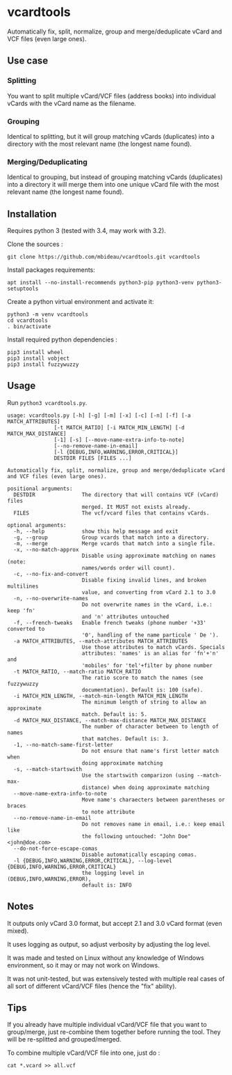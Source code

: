 # vcardtools
Automatically fix, split, normalize, group and merge/deduplicate vCard and VCF files (even large ones).

## Use case

### Splitting

You want to split multiple vCard/VCF files (address books) into individual vCards with the vCard name as the filename.

### Grouping

Identical to splitting, but it will group matching vCards (duplicates) into a directory with the most relevant name (the longest name found).

### Merging/Deduplicating

Identical to grouping, but instead of grouping matching vCards (duplicates) into a directory it will merge them into one unique vCard file with the most relevant name (the longest name found).


## Installation

Requires python 3 (tested with 3.4, may work with 3.2).


Clone the sources :
```
git clone https://github.com/mbideau/vcardtools.git vcardtools
```

Install packages requirements:
```
apt install --no-install-recommends python3-pip python3-venv python3-setuptools
```

Create a python virtual environment and activate it:
```
python3 -m venv vcardtools
cd vcardtools
. bin/activate
```

Install required python dependencies :
```
pip3 install wheel
pip3 install vobject
pip3 install fuzzywuzzy
```

## Usage

Run `python3 vcardtools.py`.

```
usage: vcardtools.py [-h] [-g] [-m] [-x] [-c] [-n] [-f] [-a MATCH_ATTRIBUTES]
               [-t MATCH_RATIO] [-i MATCH_MIN_LENGTH] [-d MATCH_MAX_DISTANCE]
               [-1] [-s] [--move-name-extra-info-to-note]
               [--no-remove-name-in-email]
               [-l {DEBUG,INFO,WARNING,ERROR,CRITICAL}]
               DESTDIR FILES [FILES ...]

Automatically fix, split, normalize, group and merge/deduplicate vCard and VCF files (even large ones).

positional arguments:
  DESTDIR               The directory that will contains VCF (vCard) files
                        merged. It MUST not exists already.
  FILES                 The vcf/vcard files that contains vCards.

optional arguments:
  -h, --help            show this help message and exit
  -g, --group           Group vcards that match into a directory.
  -m, --merge           Merge vcards that match into a single file.
  -x, --no-match-approx
                        Disable using approximate matching on names (note:
                        names/words order will count).
  -c, --no-fix-and-convert
                        Disable fixing invalid lines, and broken multilines
                        value, and converting from vCard 2.1 to 3.0
  -n, --no-overwrite-names
                        Do not overwrite names in the vCard, i.e.: keep 'fn'
                        and 'n' attributes untouched
  -f, --french-tweaks   Enable french tweaks (phone number '+33' converted to
                        '0', handling of the name particule ' De ').
  -a MATCH_ATTRIBUTES, --match-attributes MATCH_ATTRIBUTES
                        Use those attributes to match vCards. Specials
                        attributes: 'names' is an alias for 'fn'+'n' and
                        'mobiles' for 'tel'+filter by phone number
  -t MATCH_RATIO, --match-ratio MATCH_RATIO
                        The ratio score to match the names (see fuzzywuzzy
                        documentation). Default is: 100 (safe).
  -i MATCH_MIN_LENGTH, --match-min-length MATCH_MIN_LENGTH
                        The minimum length of string to allow an approximate
                        match. Default is: 5.
  -d MATCH_MAX_DISTANCE, --match-max-distance MATCH_MAX_DISTANCE
                        The number of character between to length of names
                        that matches. Default is: 3.
  -1, --no-match-same-first-letter
                        Do not ensure that name's first letter match when
                        doing approximate matching
  -s, --match-startswith
                        Use the startswith comparizon (using --match-max-
                        distance) when doing approximate matching
  --move-name-extra-info-to-note
                        Move name's charaecters between parentheses or braces
                        to note attribute
  --no-remove-name-in-email
                        Do not removes name in email, i.e.: keep email like
                        the following untouched: "John Doe" <john@doe.com>
  --do-not-force-escape-comas
                        Disable automatically escaping comas.
  -l {DEBUG,INFO,WARNING,ERROR,CRITICAL}, --log-level {DEBUG,INFO,WARNING,ERROR,CRITICAL}
                        the logging level in (DEBUG,INFO,WARNING,ERROR),
                        default is: INFO
```

## Notes

It outputs only vCard 3.0 format, but accept 2.1 and 3.0 vCard format (even mixed).

It uses logging as output, so adjust verbosity by adjusting the log level.

It was made and tested on Linux without any knowledge of Windows environment, so it may or may not work on Windows.

It was not unit-tested, but was extensively tested with multiple real cases of all sort of different vCard/VCF files (hence the "fix" ability).


## Tips

If you already have multiple individual vCard/VCF file that you want to group/merge, just re-combine them together before running the tool. They will be re-splitted and grouped/merged.

To combine multiple vCard/VCF file into one, just do :
```
cat *.vcard >> all.vcf
```

